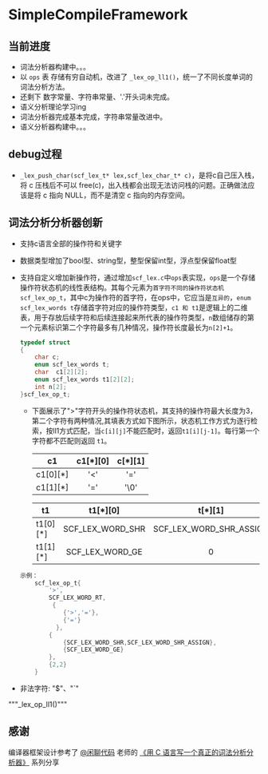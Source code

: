 # SimpleCompileFramework

## 当前进度
- 词法分析器构建中。。。
- 以 ```ops``` 表 存储有穷自动机，改进了 ```_lex_op_ll1()```，统一了不同长度单词的词法分析方法。
- 还剩下 数字常量、字符串常量、'.'开头词未完成。
- 语义分析理论学习ing
- 词法分析器完成基本完成，字符串常量改进中。
- 语义分析器构建中。。。
## debug过程
- ```_lex_push_char(scf_lex_t* lex,scf_lex_char_t* c)```，是将c自己压入栈，将 c 压栈后不可以 free(c)，出入栈都会出现无法访问栈的问题。正确做法应该是将 c 指向 NULL，而不是清空 c 指向的内存空间。

## 词法分析分析器创新
- 支持c语言全部的操作符和关键字
- 数据类型增加了bool型、string型，整型保留int型，浮点型保留float型
- 支持自定义增加新操作符，通过增加```scf_lex.c```中```ops```表实现，```ops```是一个存储操作符状态机的线性表结构。其每个元素为```首字符不同的操作符状态机scf_lex_op_t```，其中c为操作符的首字符，在ops中，它应当是```互异的```，```enum scf_lex_words t```存储首字符对应的操作符类型，```c1 和 t1```是逻辑上的二维表，用于存放后续字符和后续连接起来所代表的操作符类型，```n```数组储存的第一个元素标识第二个字符最多有几种情况，操作符长度最长为```n[2]+1```。
    ```c 
    typedef struct
    {
        char c;
        enum scf_lex_words t;
        char  c1[2][2];
        enum scf_lex_words t1[2][2];
        int n[2];
    }scf_lex_op_t; 
    ```
    - 下面展示了">"字符开头的操作符状态机，其支持的操作符最大长度为3，第二个字符有两种情况,其填表方式如下图所示，状态机工作方式为逐行检索，按ll1方式匹配，当```c[i][j]```不能匹配时，返回```t1[i][j-1]```。每行第一个字符都不匹配则返回  ```t1```。

        |    c1  |c1[*][0]|c[*][1]|
        |--------|:------:|:-----:|
        |c1[0][*]|   '<'  |  '='  |
        |c1[1][*]|   '='  |  '\0'  |
        
        |    t1  |t1[*][0]|t[*][1]|
        |--------|:------:|:-----:|
        |t1[0][*]|SCF_LEX_WORD_SHR|SCF_LEX_WORD_SHR_ASSIGN|
        |t1[1][*]|SCF_LEX_WORD_GE|  0  |

    ```c
    示例：
        scf_lex_op_t{
            '>',
            SCF_LEX_WORD_RT,
             {
                {'>','='},
                {'='}
              },
            {
                {SCF_LEX_WORD_SHR,SCF_LEX_WORD_SHR_ASSIGN},
                {SCF_LEX_WORD_GE}
            },  
            {2,2}
        }
    ```
- 非法字符: "$"、"`"

"""_lex_op_ll1()"""

## 感谢
编译器框架设计参考了 [@闲聊代码](https://author.baidu.com/home?from=bjh_article&app_id=1683021426724988) 老师的 [《用 C 语言写一个真正的词法分析分析器》](https://baijiahao.baidu.com/s?id=1696288054374712822&wfr=spider&for=pc) 系列分享